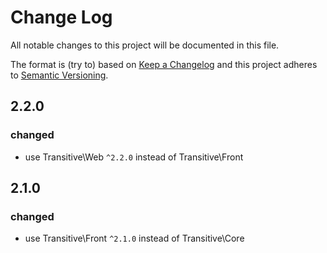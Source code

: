 # Change Log
All notable changes to this project will be documented in this file.

The format is (try to) based on [Keep a Changelog](http://keepachangelog.com/) 
and this project adheres to [Semantic Versioning](http://semver.org/).

## 2.2.0
### changed
- use Transitive\Web `^2.2.0` instead of Transitive\Front

## 2.1.0
### changed
- use Transitive\Front `^2.1.0` instead of Transitive\Core

